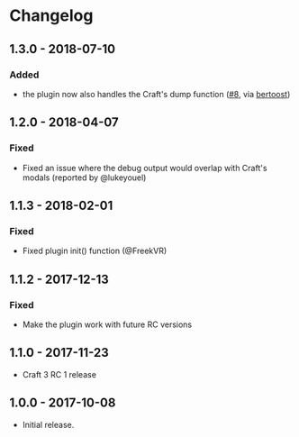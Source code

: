 # Changelog

## 1.3.0 - 2018-07-10
### Added
- the plugin now also handles the Craft's dump function ([#8](https://github.com/studioespresso/craft3-dumper/pull/8), via [bertoost](https://github.com/bertoost))

## 1.2.0 - 2018-04-07
### Fixed
- Fixed an issue where the debug output would overlap with Craft's modals (reported by @lukeyouel)

## 1.1.3 - 2018-02-01

### Fixed
- Fixed plugin init() function (@FreekVR)

## 1.1.2 - 2017-12-13

### Fixed
- Make the plugin work with future RC versions


## 1.1.0 - 2017-11-23

- Craft 3 RC 1 release


## 1.0.0 - 2017-10-08

- Initial release.